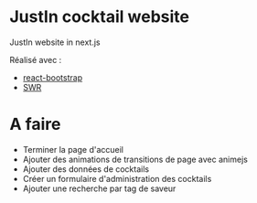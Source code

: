 # JustIn cocktail website

JustIn website in next.js

Réalisé avec  :
* [react-bootstrap](https://react-bootstrap.github.io/)
* [SWR](https://swr.vercel.app/)

# A faire

- Terminer la page d'accueil
- Ajouter des animations de transitions de page avec animejs
- Ajouter des données de cocktails
- Créer un formulaire d'administration des cocktails
- Ajouter une recherche par tag de saveur
